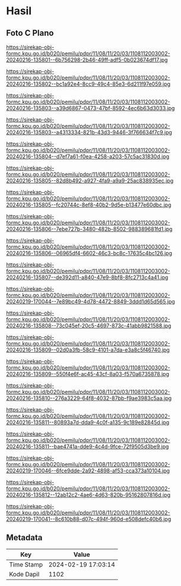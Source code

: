 # Hasil

## Foto C Plano

https://sirekap-obj-formc.kpu.go.id/b020/pemilu/pdpr/11/08/11/20/03/1108112003002-20240216-135801--6b756298-2b46-49ff-adf5-0b023674df17.jpg

https://sirekap-obj-formc.kpu.go.id/b020/pemilu/pdpr/11/08/11/20/03/1108112003002-20240216-135802--bc1a92e4-8cc9-49c4-85e3-6d211f97e059.jpg

https://sirekap-obj-formc.kpu.go.id/b020/pemilu/pdpr/11/08/11/20/03/1108112003002-20240216-135803--a39d6867-0473-47bf-8592-4ec6b63d3033.jpg

https://sirekap-obj-formc.kpu.go.id/b020/pemilu/pdpr/11/08/11/20/03/1108112003002-20240216-135803--a4313334-821b-43d3-9446-3f766634f7c9.jpg

https://sirekap-obj-formc.kpu.go.id/b020/pemilu/pdpr/11/08/11/20/03/1108112003002-20240216-135804--d7ef7a61-f0ea-4258-a203-57c5ac31830d.jpg

https://sirekap-obj-formc.kpu.go.id/b020/pemilu/pdpr/11/08/11/20/03/1108112003002-20240216-135805--82d8b492-a927-4fa9-a9a9-25ac838935ec.jpg

https://sirekap-obj-formc.kpu.go.id/b020/pemilu/pdpr/11/08/11/20/03/1108112003002-20240216-135805--fc20744c-8ef8-40b2-9d5e-b13477e60dbc.jpg

https://sirekap-obj-formc.kpu.go.id/b020/pemilu/pdpr/11/08/11/20/03/1108112003002-20240216-135806--7ebe727b-3480-482b-8502-988389681fd1.jpg

https://sirekap-obj-formc.kpu.go.id/b020/pemilu/pdpr/11/08/11/20/03/1108112003002-20240216-135806--06965df4-6602-46c3-bc8c-17635c4bc126.jpg

https://sirekap-obj-formc.kpu.go.id/b020/pemilu/pdpr/11/08/11/20/03/1108112003002-20240216-135807--de392d11-a840-47e9-8bf8-8fc2713c4a41.jpg

https://sirekap-obj-formc.kpu.go.id/b020/pemilu/pdpr/11/08/11/20/03/1108112003002-20240219-170044--7e89bc49-4d78-4472-8849-3ddd1d65d565.jpg

https://sirekap-obj-formc.kpu.go.id/b020/pemilu/pdpr/11/08/11/20/03/1108112003002-20240216-135808--73c045ef-20c5-4697-873c-41abb9821588.jpg

https://sirekap-obj-formc.kpu.go.id/b020/pemilu/pdpr/11/08/11/20/03/1108112003002-20240216-135809--02d0a3fb-58c9-4101-a7da-e3a8c5f46740.jpg

https://sirekap-obj-formc.kpu.go.id/b020/pemilu/pdpr/11/08/11/20/03/1108112003002-20240216-135809--550f4e6f-ac45-43cf-8a03-f570a6735878.jpg

https://sirekap-obj-formc.kpu.go.id/b020/pemilu/pdpr/11/08/11/20/03/1108112003002-20240216-135810--276a3229-64f8-4032-87bb-f9ae3983c5aa.jpg

https://sirekap-obj-formc.kpu.go.id/b020/pemilu/pdpr/11/08/11/20/03/1108112003002-20240216-135811--80893a7d-dda9-4c0f-a135-9c189e82845d.jpg

https://sirekap-obj-formc.kpu.go.id/b020/pemilu/pdpr/11/08/11/20/03/1108112003002-20240216-135811--bae4741a-dde9-4c4d-9fce-72f9505d3be9.jpg

https://sirekap-obj-formc.kpu.go.id/b020/pemilu/pdpr/11/08/11/20/03/1108112003002-20240219-170046--6fce9dde-2a92-4898-af53-cca373a10104.jpg

https://sirekap-obj-formc.kpu.go.id/b020/pemilu/pdpr/11/08/11/20/03/1108112003002-20240216-135812--12ab12c2-4ae6-4d63-820b-95162807816d.jpg

https://sirekap-obj-formc.kpu.go.id/b020/pemilu/pdpr/11/08/11/20/03/1108112003002-20240219-170041--8c610b88-d07c-494f-960d-e508defc40b6.jpg


## Metadata

| Key        | Value               |
| ---------- | ------------------- |
| Time Stamp | 2024-02-19 17:03:14 |
| Kode Dapil | 1102                |



